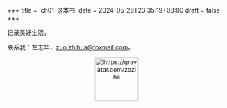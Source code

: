 +++
title = 'ch01-这本书'
date = 2024-05-26T23:35:19+08:00
draft = false
+++

记录美好生活。

联系我：左志华，zuo.zhihua@foxmail.com。

<div align="center">
<img src="https://gravatar.com/zoziha.qr" alt="https://gravatar.com/zoziha" width="100">
</div>
